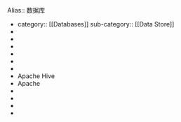 Alias:: 数据库

- category:: [[Databases]]
  sub-category:: [[Data Store]]
-
-
-
-
-
-
- Apache Hive
- Apache
-
-
-
-